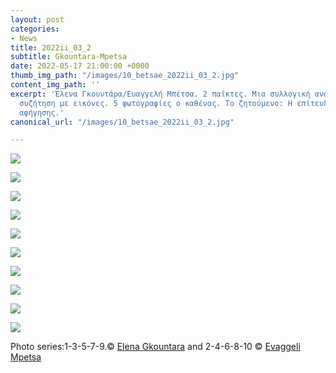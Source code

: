 ```yaml
---
layout: post
categories:
- News
title: 2022ii_03_2
subtitle: Gkountara-Mpetsa
date: 2022-05-17 21:00:00 +0000
thumb_img_path: "/images/10_betsae_2022ii_03_2.jpg"
content_img_path: ''
excerpt: 'Έλενα Γκουντάρα/Ευαγγελή Μπέτσα. 2 παίκτες. Μια συλλογική ανάπτυξη. Μια
  συζήτηση με εικόνες. 5 φωτογραφίες ο καθένας. Το ζητούμενο: Η επίτευξη μιας οπτικής
  αφήγησης.'
canonical_url: "/images/10_betsae_2022ii_03_2.jpg"

---
```

![](/images/01_gkountarae_2022ii_03_2.jpg)

![](/images/02_betsaee_2022ii_03_2.jpg)

![](/images/03_gkountarae_2022ii_03_2.jpg)

![](/images/04_betsae_2022ii_03_2.jpg)

![](/images/05_gkountarae_2022ii_03_2.jpg)

![](/images/06_betsae_2022ii_03_2.jpg)

![](/images/07_gkountarae_2022ii_03_2.jpg)

![](/images/08_betsae_2022ii_03_2.jpg)

![](/images/09_gkountarae_2022ii_03_2.jpg)

![](/images/10_betsae_2022ii_03_2.jpg)

Photo series:1-3-5-7-9.© <a href="https://www.facebook.com/elena.gkountara.75" target="blank"> Elena Gkountara</a>  and  2-4-6-8-10  © <a href="https://www.facebook.com/eyaggeli.mpetsa" target="blank"> Evaggeli Mpetsa</a>